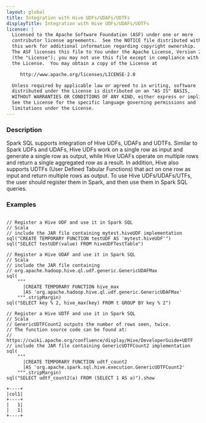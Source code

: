 ```yaml
---
layout: global
title: Integration with Hive UDFs/UDAFs/UDTFs
displayTitle: Integration with Hive UDFs/UDAFs/UDTFs
license: |
  Licensed to the Apache Software Foundation (ASF) under one or more
  contributor license agreements.  See the NOTICE file distributed with
  this work for additional information regarding copyright ownership.
  The ASF licenses this file to You under the Apache License, Version 2.0
  (the "License"); you may not use this file except in compliance with
  the License.  You may obtain a copy of the License at

     http://www.apache.org/licenses/LICENSE-2.0

  Unless required by applicable law or agreed to in writing, software
  distributed under the License is distributed on an "AS IS" BASIS,
  WITHOUT WARRANTIES OR CONDITIONS OF ANY KIND, either express or implied.
  See the License for the specific language governing permissions and
  limitations under the License.
---
```


### Description

Spark SQL supports integration of Hive UDFs, UDAFs and UDTFs. Similar to Spark UDFs and UDAFs, Hive UDFs work on a single row as input and generate a single row as output, while Hive UDAFs operate on multiple rows and return a single aggregated row as a result. In addition, Hive also supports UDTFs (User Defined Tabular Functions) that act on one row as input and return multiple rows as output. To use Hive UDFs/UDAFs/UTFs, the user should register them in Spark, and then use them in Spark SQL queries.

### Examples

<pre><code>
// Register a Hive UDF and use it in Spark SQL
// Scala
// include the JAR file containing mytest.hiveUDF implementation
sql("CREATE TEMPORARY FUNCTION testUDF AS 'mytest.hiveUDF'")
sql("SELECT testUDF(value) FROM hiveUDFTestTable")

// Register a Hive UDAF and use it in Spark SQL
// Scala
// include the JAR file containing
// org.apache.hadoop.hive.ql.udf.generic.GenericUDAFMax
sql(
    """
      |CREATE TEMPORARY FUNCTION hive_max
      |AS 'org.apache.hadoop.hive.ql.udf.generic.GenericUDAFMax'
    """.stripMargin)
sql("SELECT key % 2, hive_max(key) FROM t GROUP BY key % 2")

// Register a Hive UDTF and use it in Spark SQL
// Scala
// GenericUDTFCount2 outputs the number of rows seen, twice.
// The function source code can be found at:
// https://cwiki.apache.org/confluence/display/Hive/DeveloperGuide+UDTF
// include the JAR file containing GenericUDTFCount2 implementation
sql(
    """
      |CREATE TEMPORARY FUNCTION udtf_count2
      |AS 'org.apache.spark.sql.hive.execution.GenericUDTFCount2'
    """.stripMargin)
sql("SELECT udtf_count2(a) FROM (SELECT 1 AS a)").show

+----+
|col1|
+----+
|   1|
|   1|
+----+

</code></pre>
